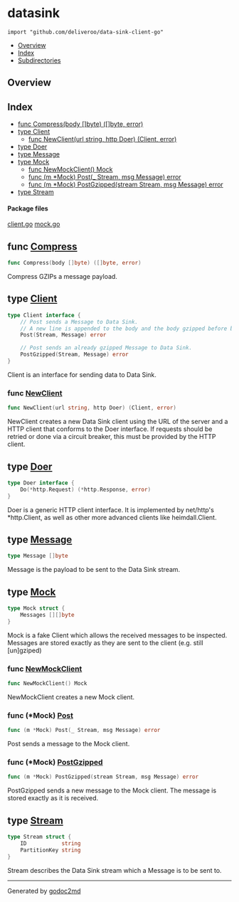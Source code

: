 

# datasink
`import "github.com/deliveroo/data-sink-client-go"`

* [Overview](#pkg-overview)
* [Index](#pkg-index)
* [Subdirectories](#pkg-subdirectories)

## <a name="pkg-overview">Overview</a>



## <a name="pkg-index">Index</a>
* [func Compress(body []byte) ([]byte, error)](#Compress)
* [type Client](#Client)
  * [func NewClient(url string, http Doer) (Client, error)](#NewClient)
* [type Doer](#Doer)
* [type Message](#Message)
* [type Mock](#Mock)
  * [func NewMockClient() Mock](#NewMockClient)
  * [func (m *Mock) Post(_ Stream, msg Message) error](#Mock.Post)
  * [func (m *Mock) PostGzipped(stream Stream, msg Message) error](#Mock.PostGzipped)
* [type Stream](#Stream)


#### <a name="pkg-files">Package files</a>
[client.go](/src/github.com/deliveroo/data-sink-client-go/client.go) [mock.go](/src/github.com/deliveroo/data-sink-client-go/mock.go) 





## <a name="Compress">func</a> [Compress](./client.go?s=2417:2459#L100)
``` go
func Compress(body []byte) ([]byte, error)
```
Compress GZIPs a message payload.




## <a name="Client">type</a> [Client](./client.go?s=386:651#L22)
``` go
type Client interface {
    // Post sends a Message to Data Sink.
    // A new line is appended to the body and the body gzipped before being sent.
    Post(Stream, Message) error

    // Post sends an already gzipped Message to Data Sink.
    PostGzipped(Stream, Message) error
}
```
Client is an interface for sending data to Data Sink.







### <a name="NewClient">func</a> [NewClient](./client.go?s=1200:1253#L51)
``` go
func NewClient(url string, http Doer) (Client, error)
```
NewClient creates a new Data Sink client using the URL of the server and a
HTTP client that conforms to the Doer interface.
If requests should be retried or done via a circuit breaker, this must be
provided by the HTTP client.





## <a name="Doer">type</a> [Doer](./client.go?s=810:876#L34)
``` go
type Doer interface {
    Do(*http.Request) (*http.Response, error)
}
```
Doer is a generic HTTP client interface.
It is implemented by net/http's *http.Client, as well as other more advanced
clients like heimdall.Client.










## <a name="Message">type</a> [Message](./client.go?s=308:327#L19)
``` go
type Message []byte
```
Message is the payload to be sent to the Data Sink stream.










## <a name="Mock">type</a> [Mock](./mock.go?s=181:220#L5)
``` go
type Mock struct {
    Messages [][]byte
}

```
Mock is a fake Client which allows the received messages to be inspected.
Messages are stored exactly as they are sent to the client (e.g. still [un]gziped)







### <a name="NewMockClient">func</a> [NewMockClient](./mock.go?s=266:291#L10)
``` go
func NewMockClient() Mock
```
NewMockClient creates a new Mock client.





### <a name="Mock.Post">func</a> (\*Mock) [Post](./mock.go?s=356:404#L15)
``` go
func (m *Mock) Post(_ Stream, msg Message) error
```
Post sends a message to the Mock client.




### <a name="Mock.PostGzipped">func</a> (\*Mock) [PostGzipped](./mock.go?s=567:627#L22)
``` go
func (m *Mock) PostGzipped(stream Stream, msg Message) error
```
PostGzipped sends a new message to the Mock client.
The message is stored exactly as it is received.




## <a name="Stream">type</a> [Stream](./client.go?s=180:244#L13)
``` go
type Stream struct {
    ID           string
    PartitionKey string
}

```
Stream describes the Data Sink stream which a Message is to be sent to.














- - -
Generated by [godoc2md](http://godoc.org/github.com/davecheney/godoc2md)
